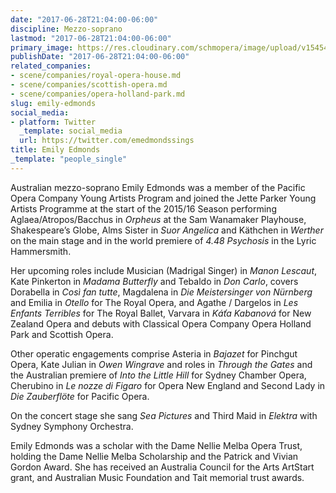 ```yaml
---
date: "2017-06-28T21:04:00-06:00"
discipline: Mezzo-soprano
lastmod: "2017-06-28T21:04:00-06:00"
primary_image: https://res.cloudinary.com/schmopera/image/upload/v1545409169/media/webhook-uploads/1498705327024/2017-06-28---Emily-Edmonds-Portrait-1.jpg.jpg
publishDate: "2017-06-28T21:04:00-06:00"
related_companies:
- scene/companies/royal-opera-house.md
- scene/companies/scottish-opera.md
- scene/companies/opera-holland-park.md
slug: emily-edmonds
social_media:
- platform: Twitter
  _template: social_media
  url: https://twitter.com/emedmondssings
title: Emily Edmonds
_template: "people_single"
---
```


Australian mezzo-soprano Emily Edmonds was a member of the Pacific Opera Company Young Artists Program and joined the Jette Parker Young Artists Programme at the start of the 2015/16 Season performing Aglaea/Atropos/Bacchus in *Orpheus* at the Sam Wanamaker Playhouse, Shakespeare’s Globe, Alms Sister in *Suor Angelica* and Käthchen in *Werther* on the main stage and in the world premiere of *4.48 Psychosis* in the Lyric Hammersmith.
 
Her upcoming roles include Musician (Madrigal Singer) in *Manon Lescaut*, Kate Pinkerton in *Madama Butterfly* and Tebaldo in *Don Carlo*, covers Dorabella in *Così fan tutte*, Magdalena in *Die Meistersinger von Nürnberg* and Emilia in *Otello* for The Royal Opera, and Agathe / Dargelos in *Les Enfants Terribles* for The Royal Ballet, Varvara in *Káťa Kabanová* for New Zealand Opera and debuts with Classical Opera Company Opera Holland Park and Scottish Opera.
 
Other operatic engagements comprise Asteria in *Bajazet* for Pinchgut Opera, Kate Julian in *Owen Wingrave* and roles in *Through the Gates* and the Australian premiere of *Into the Little Hill* for Sydney Chamber Opera, Cherubino in *Le nozze di Figaro* for Opera New England and Second Lady in *Die Zauberflöte* for Pacific Opera.

On the concert stage she sang *Sea Pictures* and Third Maid in *Elektra* with Sydney Symphony Orchestra.
 
Emily Edmonds was a scholar with the Dame Nellie Melba Opera Trust, holding the Dame Nellie Melba Scholarship and the Patrick and Vivian Gordon Award. She has received an Australia Council for the Arts ArtStart grant, and Australian Music Foundation and Tait memorial trust awards.
